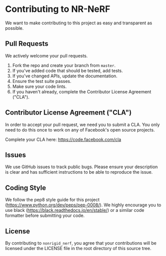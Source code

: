 # Contributing to NR-NeRF

We want to make contributing to this project as easy and transparent as
possible.

## Pull Requests

We actively welcome your pull requests.

1. Fork the repo and create your branch from `master`.
2. If you've added code that should be tested, add tests.
3. If you've changed APIs, update the documentation.
4. Ensure the test suite passes.
5. Make sure your code lints.
6. If you haven't already, complete the Contributor License Agreement ("CLA").

## Contributor License Agreement ("CLA")

In order to accept your pull request, we need you to submit a CLA. You only need
to do this once to work on any of Facebook's open source projects.

Complete your CLA here: <https://code.facebook.com/cla>

## Issues

We use GitHub issues to track public bugs. Please ensure your description is
clear and has sufficient instructions to be able to reproduce the issue.

## Coding Style

We follow the pep8 style guide for this project
(https://www.python.org/dev/peps/pep-0008/). We highly encourage you to use black
(https://black.readthedocs.io/en/stable/) or a similar code formatter before
submitting your code.

## License
By contributing to `nonrigid_nerf`, you agree that your contributions will be licensed
under the LICENSE file in the root directory of this source tree.
